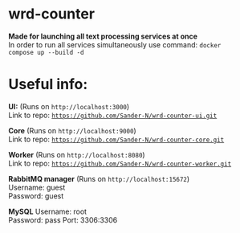 # wrd-counter
**Made for launching all text processing services at once**  
In order to run all services simultaneously use command: 
<code>docker compose up --build -d</code>

# Useful info:    
**UI:** (Runs on <code>http://localhost:3000</code>)  
Link to repo: <code>https://github.com/Sander-N/wrd-counter-ui.git</code>  
  
**Core** (Runs on <code>http://localhost:9000</code>)  
Link to repo: <code>https://github.com/Sander-N/wrd-counter-core.git</code>  
  
**Worker** (Runs on <code>http://localhost:8080</code>)  
Link to repo: <code>https://github.com/Sander-N/wrd-counter-worker.git</code>  

**RabbitMQ manager** (Runs on <code>http://localhost:15672</code>)  
Username: guest  
Password: guest 

**MySQL** 
Username: root  
Password: pass 
Port: 3306:3306
  
 
